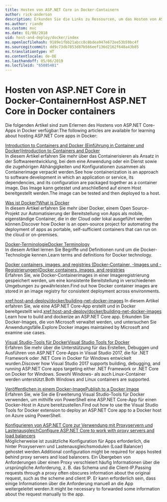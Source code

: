 ```yaml
---
title: Hosten von ASP.NET Core in Docker-Containern
author: rick-anderson
description: Erkunden Sie die Links zu Ressourcen, um das Hosten von ASP.NET Core-Apps in Docker-Containern zu erlernen.
ms.author: riande
ms.custom: mvc
ms.date: 01/08/2018
uid: host-and-deploy/docker/index
ms.openlocfilehash: 9189e1fbb21abcc8c8bdea947e672ee53b59bc4f
ms.sourcegitcommit: dd9c73db7853d87b566eef136d2162f648a43b85
ms.translationtype: HT
ms.contentlocale: de-DE
ms.lasthandoff: 05/06/2019
ms.locfileid: "65085481"
---
```

# <a name="host-aspnet-core-in-docker-containers"></a><span data-ttu-id="61013-103">Hosten von ASP.NET Core in Docker-Containern</span><span class="sxs-lookup"><span data-stu-id="61013-103">Host ASP.NET Core in Docker containers</span></span>

<span data-ttu-id="61013-104">Die folgenden Artikel sind zum Erlernen des Hostens von ASP.NET Core-Apps in Docker verfügbar:</span><span class="sxs-lookup"><span data-stu-id="61013-104">The following articles are available for learning about hosting ASP.NET Core apps in Docker:</span></span>

[<span data-ttu-id="61013-105">Introduction to Containers and Docker (Einführung in Container und Docker)</span><span class="sxs-lookup"><span data-stu-id="61013-105">Introduction to Containers and Docker</span></span>](/dotnet/standard/microservices-architecture/container-docker-introduction/index)  
<span data-ttu-id="61013-106">In diesem Artikel erfahren Sie mehr über das Containerisieren als Ansatz in der Softwareentwicklung, bei dem eine Anwendung oder ein Dienst sowie die zugehörigen Abhängigkeiten und Konfigurationen zusammen als Containerimage verpackt werden.</span><span class="sxs-lookup"><span data-stu-id="61013-106">See how containerization is an approach to software development in which an application or service, its dependencies, and its configuration are packaged together as a container image.</span></span> <span data-ttu-id="61013-107">Das Image kann getestet und anschließend auf einem Host bereitgestellt werden.</span><span class="sxs-lookup"><span data-stu-id="61013-107">The image can be tested and then deployed to a host.</span></span>

[<span data-ttu-id="61013-108">Was ist Docker?</span><span class="sxs-lookup"><span data-stu-id="61013-108">What is Docker</span></span>](/dotnet/standard/microservices-architecture/container-docker-introduction/docker-defined)  
<span data-ttu-id="61013-109">In diesem Artikel erfahren Sie mehr über Docker, einem Open Source-Projekt zur Automatisierung der Bereitstellung von Apps als mobile, eigenständige Container, die in der Cloud oder lokal ausgeführt werden können.</span><span class="sxs-lookup"><span data-stu-id="61013-109">Discover how Docker is an open-source project for automating the deployment of apps as portable, self-sufficient containers that can run on the cloud or on-premises.</span></span>

[<span data-ttu-id="61013-110">Docker-Terminologie</span><span class="sxs-lookup"><span data-stu-id="61013-110">Docker Terminology</span></span>](/dotnet/standard/microservices-architecture/container-docker-introduction/docker-terminology)  
<span data-ttu-id="61013-111">In diesem Artikel lernen Sie Begriffe und Definitionen rund um die Docker-Technologie kennen.</span><span class="sxs-lookup"><span data-stu-id="61013-111">Learn terms and definitions for Docker technology.</span></span>

[<span data-ttu-id="61013-112">Docker containers, images, and registries (Docker-Container, -Images und -Registrierungen)</span><span class="sxs-lookup"><span data-stu-id="61013-112">Docker containers, images, and registries</span></span>](/dotnet/standard/microservices-architecture/container-docker-introduction/docker-containers-images-registries)  
<span data-ttu-id="61013-113">Erfahren Sie, wie Docker-Containerimages in einer Imageregistrierung gespeichert werden, um eine konsistente Bereitstellung in verschiedenen Umgebungen zu gewährleisten.</span><span class="sxs-lookup"><span data-stu-id="61013-113">Find out how Docker container images are stored in an image registry for consistent deployment across environments.</span></span>

<span data-ttu-id="61013-114"><xref:host-and-deploy/docker/building-net-docker-images> In diesem Artikel erfahren Sie, wie eine ASP.NET Core-App erstellt und in Docker bereitgestellt wird.</span><span class="sxs-lookup"><span data-stu-id="61013-114"><xref:host-and-deploy/docker/building-net-docker-images> Learn how to build and dockerize an ASP.NET Core app.</span></span> <span data-ttu-id="61013-115">Erkunden Sie Docker-Images, die von Microsoft verwaltet werden, und untersuchen Sie Anwendungsfälle.</span><span class="sxs-lookup"><span data-stu-id="61013-115">Explore Docker images maintained by Microsoft and examine use cases.</span></span>

[<span data-ttu-id="61013-116">Visual Studio-Tools für Docker</span><span class="sxs-lookup"><span data-stu-id="61013-116">Visual Studio Tools for Docker</span></span>](xref:host-and-deploy/docker/visual-studio-tools-for-docker)  
<span data-ttu-id="61013-117">Erfahren Sie mehr über die Unterstützung für das Erstellen, Debuggen und Ausführen von ASP.NET Core-Apps in Visual Studio 2017, die für .NET Framework oder .NET Core in Docker für Windows entwickelt wurden.</span><span class="sxs-lookup"><span data-stu-id="61013-117">Discover how Visual Studio 2017 supports building, debugging, and running ASP.NET Core apps targeting either .NET Framework or .NET Core on Docker for Windows.</span></span> <span data-ttu-id="61013-118">Sowohl Windows- als auch Linux-Container werden unterstützt.</span><span class="sxs-lookup"><span data-stu-id="61013-118">Both Windows and Linux containers are supported.</span></span>

[<span data-ttu-id="61013-119">Veröffentlichen in einem Docker-Image</span><span class="sxs-lookup"><span data-stu-id="61013-119">Publish to a Docker Image</span></span>](/azure/vs-azure-tools-docker-hosting-web-apps-in-docker)  
<span data-ttu-id="61013-120">Erfahren Sie, wie Sie die Erweiterung Visual Studio-Tools für Docker verwenden, um mithilfe von PowerShell eine ASP.NET Core-App für einen Docker-Host in Azure bereitzustellen.</span><span class="sxs-lookup"><span data-stu-id="61013-120">Find out how to use the Visual Studio Tools for Docker extension to deploy an ASP.NET Core app to a Docker host on Azure using PowerShell.</span></span>

[<span data-ttu-id="61013-121">Konfigurieren von ASP.NET Core zur Verwendung mit Proxyservern und Lastenausgleich</span><span class="sxs-lookup"><span data-stu-id="61013-121">Configure ASP.NET Core to work with proxy servers and load balancers</span></span>](xref:host-and-deploy/proxy-load-balancer)  
<span data-ttu-id="61013-122">Möglicherweise ist zusätzliche Konfiguration für Apps erforderlich, die hinter Proxyservern und Lastenausgleichsmodulen (Load Balancer) gehostet werden.</span><span class="sxs-lookup"><span data-stu-id="61013-122">Additional configuration might be required for apps hosted behind proxy servers and load balancers.</span></span> <span data-ttu-id="61013-123">Ein Übergeben von Anforderungen über einen Proxy verschleiert häufig Informationen über die ursprüngliche Anforderung, z. B. das Schema und die Client-IP.</span><span class="sxs-lookup"><span data-stu-id="61013-123">Passing requests through a proxy often obscures information about the original request, such as the scheme and client IP.</span></span> <span data-ttu-id="61013-124">Er kann erforderlich sein, dass einige Informationen über die Anforderung manuell an die App weitergeleitet werden.</span><span class="sxs-lookup"><span data-stu-id="61013-124">It might be necessary to forwarded some information about the request manually to the app.</span></span>
